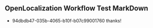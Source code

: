 ## OpenLocalization Workflow Test MarkDown
* 94dbdb47-035b-4065-b10f-b07c99001760 thanks!

<!--HONumber=Aug16_HO4-->


